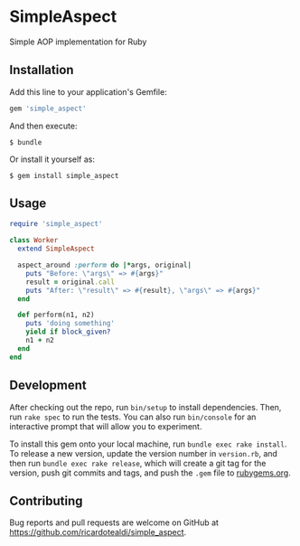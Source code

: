# SimpleAspect

Simple AOP implementation for Ruby

## Installation

Add this line to your application's Gemfile:

```ruby
gem 'simple_aspect'
```

And then execute:

    $ bundle

Or install it yourself as:

    $ gem install simple_aspect

## Usage

```ruby
require 'simple_aspect'

class Worker
  extend SimpleAspect

  aspect_around :perform do |*args, original|
    puts "Before: \"args\" => #{args}"
    result = original.call
    puts "After: \"result\" => #{result}, \"args\" => #{args}"
  end

  def perform(n1, n2)
    puts 'doing something'
    yield if block_given?
    n1 + n2
  end
end
```

## Development

After checking out the repo, run `bin/setup` to install dependencies. Then, run `rake spec` to run the tests. You can also run `bin/console` for an interactive prompt that will allow you to experiment.

To install this gem onto your local machine, run `bundle exec rake install`. To release a new version, update the version number in `version.rb`, and then run `bundle exec rake release`, which will create a git tag for the version, push git commits and tags, and push the `.gem` file to [rubygems.org](https://rubygems.org).

## Contributing

Bug reports and pull requests are welcome on GitHub at https://github.com/ricardotealdi/simple_aspect.
